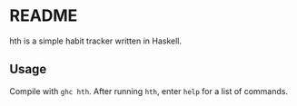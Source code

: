 # README

hth is a simple habit tracker written in Haskell.

## Usage

Compile with `ghc hth`. After running `hth`, enter `help` for a list of commands.
